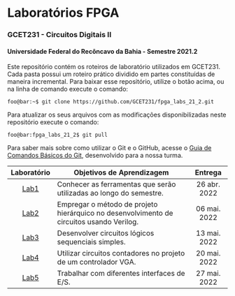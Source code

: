 # Laboratórios FPGA

### GCET231 - Circuitos Digitais II

#### Universidade Federal do Recôncavo da Bahia - Semestre 2021.2

Este repositório contém os roteiros de laboratório utilizados em GCET231. Cada pasta possui um roteiro prático dividido em partes constituídas de maneira incremental. Para baixar esse repositório, utilize o botão acima, ou na linha de comando execute o comando:

```console
foo@bar:~$ git clone https://github.com/GCET231/fpga_labs_21_2.git
```

Para atualizar os seus arquivos com as modificações disponibilizadas neste repositório execute o comando:

```console
foo@bar:fpga_labs_21_2$ git pull
```

Para saber mais sobre como utilizar o Git e o GitHub, acesse o [Guia de Comandos Básicos do Git](https://github.com/GCET231/tut1-github), desenvolvido para a nossa turma.

|        Laboratório        | Objetivos de Aprendizagem                                                                |   Entrega    |
| :-----------------------: | ---------------------------------------------------------------------------------------- | :----------: |
| [Lab1](lab1/spec/spec.md) | Conhecer as ferramentas que serão utilizadas ao longo do semestre.                       | 26 abr. 2022 |
| [Lab2](lab2/spec/spec.md) | Empregar o método de projeto hierárquico no desenvolvimento de circuitos usando Verilog. | 06 mai. 2022 |
| [Lab3](lab3/spec/spec.md) | Desenvolver circuitos lógicos sequenciais simples. | 13 mai. 2022 |
| [Lab4](lab4/spec/spec.md) | Utilizar circuitos contadores no projeto de um controlador VGA. | 20 mai. 2022 |
| [Lab5](lab5/spec/spec.md) | Trabalhar com diferentes interfaces de E/S. | 27 mai. 2022 |
